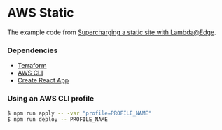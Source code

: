 # AWS Static

The example code from [Supercharging a static site with Lambda@Edge](https://medium.com/@jsonmaur/supercharging-a-static-site-with-lambda-edge-da5a1314238b).

### Dependencies

- [Terraform](https://www.terraform.io/downloads.html)
- [AWS CLI](https://aws.amazon.com/cli/)
- [Create React App](https://github.com/facebookincubator/create-react-app)

### Using an AWS CLI profile

```bash
$ npm run apply -- -var "profile=PROFILE_NAME"
$ npm run deploy -- PROFILE_NAME
```

